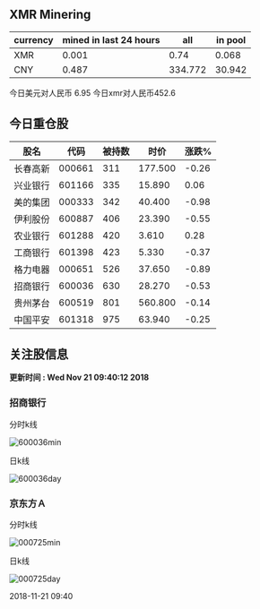 ## XMR Minering

|currency|mined in last 24 hours|all|in pool|
|---|---|---|---|
|XMR|0.001|0.74|0.068|
|CNY|0.487|334.772|30.942|

今日美元对人民币 6.95	今日xmr对人民币452.6


## 今日重仓股 

|股名|代码|被持数|时价|涨跌%|
|---|---|---|---|---|
|长春高新|000661|311|177.500|-0.26|
|兴业银行|601166|335|15.890|0.06|
|美的集团|000333|342|40.400|-0.98|
|伊利股份|600887|406|23.390|-0.55|
|农业银行|601288|420|3.610|0.28|
|工商银行|601398|423|5.330|-0.37|
|格力电器|000651|526|37.650|-0.89|
|招商银行|600036|630|28.270|-0.53|
|贵州茅台|600519|801|560.800|-0.14|
|中国平安|601318|975|63.940|-0.25|

## 关注股信息
**更新时间 : Wed Nov 21 09:40:12 2018**
### 招商银行 
分时k线

![600036min](http://image.sinajs.cn/newchart/min/n/sh600036.gif)

日k线

![600036day](http://image.sinajs.cn/newchart/daily/n/sh600036.gif)

### 京东方Ａ 
分时k线

![000725min](http://image.sinajs.cn/newchart/min/n/sz000725.gif)

日k线

![000725day](http://image.sinajs.cn/newchart/daily/n/sz000725.gif)

2018-11-21 09:40